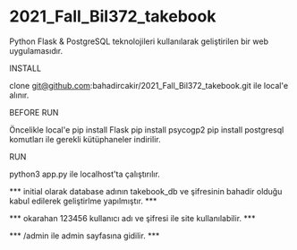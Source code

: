 # 2021_Fall_Bil372_takebook

Python Flask & PostgreSQL teknolojileri kullanılarak geliştirilen bir web uygulamasıdır.

INSTALL

clone git@github.com:bahadircakir/2021_Fall_Bil372_takebook.git ile local'e alınır.

BEFORE RUN

Öncelikle local'e 
pip install Flask
pip install psycogp2
pip install postgresql komutları ile gerekli kütüphaneler indirilir.

RUN

python3 app.py ile localhost'ta çalıştırılır.

*** initial olarak database adının takebook_db ve şifresinin bahadir olduğu kabul edilerek geliştirlme yapılmıştır. ***

*** okarahan 123456  kullanıcı adı ve şifresi ile site kullanılabilir. ***

*** /admin ile admin sayfasına gidilir. ***
